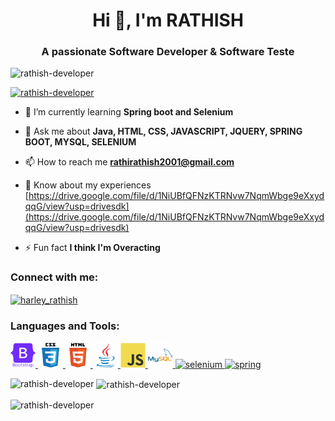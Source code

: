 <h1 align="center">Hi 👋, I'm RATHISH</h1>
<h3 align="center">A passionate Software Developer & Software Teste</h3>

<p align="left"> <img src="https://komarev.com/ghpvc/?username=rathish-developer&label=Profile%20views&color=0e75b6&style=flat" alt="rathish-developer" /> </p>

<p align="left"> <a href="https://github.com/ryo-ma/github-profile-trophy"><img src="https://github-profile-trophy.vercel.app/?username=rathish-developer" alt="rathish-developer" /></a> </p>

- 🌱 I’m currently learning **Spring boot and Selenium**

- 💬 Ask me about **Java, HTML, CSS, JAVASCRIPT, JQUERY, SPRING BOOT, MYSQL, SELENIUM**

- 📫 How to reach me **rathirathish2001@gmail.com**

- 📄 Know about my experiences [https://drive.google.com/file/d/1NiUBfQFNzKTRNvw7NqmWbge9eXxydqqG/view?usp=drivesdk](https://drive.google.com/file/d/1NiUBfQFNzKTRNvw7NqmWbge9eXxydqqG/view?usp=drivesdk)

- ⚡ Fun fact **I think I'm Overacting**

<h3 align="left">Connect with me:</h3>
<p align="left">
<a href="https://instagram.com/harley_rathish" target="blank"><img align="center" src="https://raw.githubusercontent.com/rahuldkjain/github-profile-readme-generator/master/src/images/icons/Social/instagram.svg" alt="harley_rathish" height="30" width="40" /></a>
</p>

<h3 align="left">Languages and Tools:</h3>
<p align="left"> <a href="https://getbootstrap.com" target="_blank" rel="noreferrer"> <img src="https://raw.githubusercontent.com/devicons/devicon/master/icons/bootstrap/bootstrap-plain-wordmark.svg" alt="bootstrap" width="40" height="40"/> </a> <a href="https://www.w3schools.com/css/" target="_blank" rel="noreferrer"> <img src="https://raw.githubusercontent.com/devicons/devicon/master/icons/css3/css3-original-wordmark.svg" alt="css3" width="40" height="40"/> </a> <a href="https://www.w3.org/html/" target="_blank" rel="noreferrer"> <img src="https://raw.githubusercontent.com/devicons/devicon/master/icons/html5/html5-original-wordmark.svg" alt="html5" width="40" height="40"/> </a> <a href="https://www.java.com" target="_blank" rel="noreferrer"> <img src="https://raw.githubusercontent.com/devicons/devicon/master/icons/java/java-original.svg" alt="java" width="40" height="40"/> </a> <a href="https://developer.mozilla.org/en-US/docs/Web/JavaScript" target="_blank" rel="noreferrer"> <img src="https://raw.githubusercontent.com/devicons/devicon/master/icons/javascript/javascript-original.svg" alt="javascript" width="40" height="40"/> </a> <a href="https://www.mysql.com/" target="_blank" rel="noreferrer"> <img src="https://raw.githubusercontent.com/devicons/devicon/master/icons/mysql/mysql-original-wordmark.svg" alt="mysql" width="40" height="40"/> </a> <a href="https://www.selenium.dev" target="_blank" rel="noreferrer"> <img src="https://raw.githubusercontent.com/detain/svg-logos/780f25886640cef088af994181646db2f6b1a3f8/svg/selenium-logo.svg" alt="selenium" width="40" height="40"/> </a> <a href="https://spring.io/" target="_blank" rel="noreferrer"> <img src="https://www.vectorlogo.zone/logos/springio/springio-icon.svg" alt="spring" width="40" height="40"/> </a> </p>

<p><img align="left" src="https://github-readme-stats.vercel.app/api/top-langs?username=rathish-developer&show_icons=true&locale=en&layout=compact" alt="rathish-developer" /></p>

<p>&nbsp;<img align="center" src="https://github-readme-stats.vercel.app/api?username=rathish-developer&show_icons=true&locale=en" alt="rathish-developer" /></p>

<p><img align="center" src="https://github-readme-streak-stats.herokuapp.com/?user=rathish-developer&" alt="rathish-developer" /></p>
